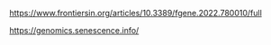 https://www.frontiersin.org/articles/10.3389/fgene.2022.780010/full

https://genomics.senescence.info/
